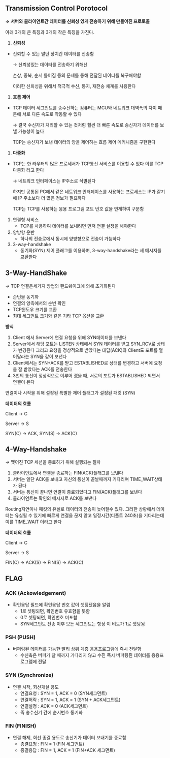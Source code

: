 ## Transmission Control Porotocol

**⇒ 서버와 클라이언트간 데이터를 신뢰성 있게 전송하기 위해 만들어진 프로토콜**

아래 3개의 큰 특징과 3개의 작은 특징을 가진다.

1. **신뢰성**
- 신뢰할 수 있는 말단 장치간 데이터를 전송함
    
    → 신뢰성있는 데이터를 전송하기 위해선
    
    손상, 중복, 순서 틀어짐 등의 문제를 통해 전달된 데이터를 복구해야함
    
    이러한 신뢰성을 위해서 적극적 수신, 통지, 재전송 체계를 사용한다
    
1. **흐름 제어**
- TCP 데이터 세그먼트를 송수신하는 컴퓨터는 MCU와 네트워크 대역폭의 차이 때문에 서로 다른 속도로 작동할 수 있다
    
    → 결국 수신자가 처리할 수 있는 것처럼 훨씬 더 빠른 속도로 송신자가 데이터를 보낼 가능성이 높다
    
    TCP는 송신자가 보낸 데이터의 양을 제어하는 흐름 제어 메커니즘을 구현한다
    
1. **다중화**
- TCP는 한 라우터의 많은 프로세서가 TCP통신 서비스를 이용할 수 있다 이를 TCP 다중화 라고 한다
    
    → 네트워크 인터페이스는 IP주소로 식별된다 
    
    하지만 공통된 PC에서 같은 네트워크 인터페이스를 사용하는 프로세스는 IP가 같기에 IP 주소보다 더 많은 정보가 필요하다
    
    TCP는  TCP를 사용하는 응용 프로그램 포트 번호 값을 연계하여 구분함
    
1. 연결형 서비스
    - TCP를 사용하여 데이터를 보내려면 먼저 연결 설정을 해야한다
2. 양방향 운반
    - 하나의 전송로에서 동시에 양방향으로 전송이 가능하다
3. 3-way-handshake
    - 동기화(SYN) 제어 플래그를 이용하며, 3-way-handshake라는 세 메시지를 교환한다

## 3-Way-HandShake

→ TCP 연결은세가지 방법의 핸드쉐이크에 의해 초기화된다

- 순번을 동기화
- 연결의 양측에서의 순번 확인
- TCP윈도우 크기를 교환
- 최대 세그먼트 크기와 같은 기타 TCP 옵션을 교환

**방식**

1. Client 에서 Server에 연결 요청을 위해 SYN데이터를 보낸다
2. Server에서 해당 포트는 LISTEN 상태에서 SYN 데이터를 받고 SYN_RCV로 상태가 변경된다
그리고 요청을 정상적으로 받았다는 대답(ACK)와 Client도 포트를 열어달라는 SYN을 같이 보낸다
3. Client에서는 SYN+ACK를 받고 ESTABLISHED로 상태를 변경하고 서버에 요청을 잘 받았다는 ACK를 전송한다
4. 3번의 통신이 정상적으로 이루어 졌을 때, 서로의 포트가 ESTABLISHED 되면서 연결이 된다

<aside>

연결이나 시작을 위해 설정된 특별한 제어 플래그가 설정된 패킷 (SYN)

</aside>

**데이터의 흐름** 

Client → C

Server → S

SYN(C) → ACK, SYN(S) → ACK(C)

## 4-Way-Handshake

→ 맺어진 TCP 세션을 종료하기 위해 실행되는 절차

1. 클라이언트에서 연결을 종료하는 FIN(ACK)플래그를 보낸다
2. 서버는 일단 ACK를 보내고 자신의 통신이 끝날때까지 기다리며 TIME_WAIT상태가 된다
3. 서버는 통신이 끝나면 연결이 종료되었다고 FIN(ACK)플래그를 보낸다
4. 클라이언트는 확인의 메시지로 ACK를 보낸다

<aside>

Routing지연이나 패킷의 유실로 데이터의 전송이 늦어질수 있다. 그러한 상황에서 데이터는 유실될 수 있기에 빠르게 연결을 끊지 않고 일정시간(디폴트 240초)을 기다리는데 이를 TIME_WAIT 이라고 한다

</aside>

**데이터의 흐름** 

Client → C

Server → S

FIN(C) → ACK(S) → FIN(S) → ACK(C)

## FLAG

### ACK (Ackowledgement)

- 확인응답 필드에 확인응답 번호 값이 셋팅됐음을 알림
    - 1로 셋팅되면, 확인번호 유효함을 뜻함
    - 0로 셋팅되면, 확인번호 미포함
    - SYN세그먼트 전송 이후 모든 세그먼트는 항상 이 비트가 1로 셋팅됨

### PSH (PUSH)

- 버퍼링된 데이터를 가능한 빨리 상위 계층 응용프로그램에 즉시 전달함
    - 수신측은 버퍼가 찰 때까지 기다리지 않고 수진 즉시 버퍼링된 데이터를 응용프로그램에 전달

### SYN (Synchronize)

- 연결 시작, 회선개설 용도
    - 연결요청 : SYN = 1, ACK = 0 (SYN세그먼트)
    - 연결허락 : SYN = 1, ACK = 1 (SYN + ACK세그먼트)
    - 연결설정 : ACK = 0 (ACK세그먼트)
    - 즉 송수신기 간에 순서번호 동기화

### FIN (FINISH)

- 연결 해제, 회선 종결 용도로 송신기가 데이터 보내기를 종료함
    - 종결요청 : FIN = 1 (FIN 세그먼트)
    - 종결응답 : FIN = 1, ACK = 1 (FIN+ACK 세그먼트)
